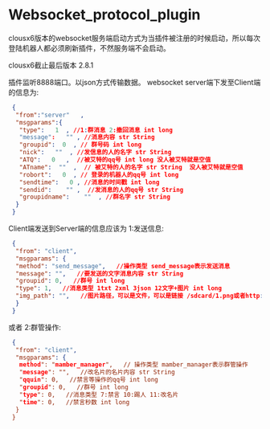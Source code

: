 # Websocket_protocol_plugin

clousx6版本的websocket服务端启动方式为当插件被注册的时候启动，所以每次登陆机器人都必须刷新插件，不然服务端不会启动。

clousx6截止最后版本 2.8.1

插件监听8888端口。以json方式传输数据。
websocket server端下发至Client端的信息为:
```json
 {
  "from":"server"   ,
  "msgparams":{  
   "type":   1  , //1:群消息 2:撤回消息 int long   
   "message":   "" , //消息内容 str String   
   "groupid":  0  , // 群号码 int long   
   "nick":   ""  , //发信息的人的名字 str String   
   "ATQ":   0   ,  //被艾特的qq号 int long 没人被艾特就是空值    
   "ATname":  ""  ,  // 被艾特的人的名字 str String  没人被艾特就是空值   
   "robort":   0  , // 登录的机器人的qq号 int long   
   "sendtime":   0 , //消息的时间戳 int long   
   "sendid":    "" ,  //发消息的人的qq号 str String 
   "groupidname":    ""  , //群名字 str String  
  }  
 }  
```

Client端发送到Server端的信息应该为
1:发送信息:
```json
 {
  "from": "client",
  "msgparams": {
  "method": "send_message",   //操作类型 send_message表示发送消息
  "message": "",   //要发送的文字消息内容 str String
  "groupid": 0,   //群号 int long
  "type": 1,   //消息类型 1txt 2xml 3json 12文字+图片 int long
  "img_path": "",   //图片路径，可以是文件，可以是链接 /sdcard/1.png或者http://***.png 不发图可以是空
  }
 }
```
或者
2:群管操作:
```json
 {
  "from": "client",
  "msgparams": {
   method": "mamber_manager",   // 操作类型 mamber_manager表示群管操作
   "message": "",   //改名片的名片内容 str String
   "qquin": 0,   //禁言等操作的qq号 int long
   "groupid": 0,   //群号 int long
   "type": 0,   //消息类型 7:禁言 10:踢人 11:改名片
   "time": 0,   //禁言秒数 int long
  }
 }
```
